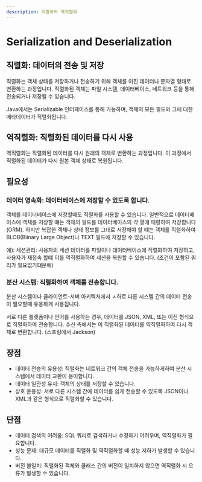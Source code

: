 ```yaml
---
description: 직렬화와 역직렬화
---
```


# Serialization and Deserialization

## 직렬화: 데이터의 전송 및 저장

직렬화는 객체 상태를 저장하거나 전송하기 위해 객체를 이진 데이터나 문자열 형태로 변환하는 과정입니다. 직렬화된 객체는 파일 시스템, 데이터베이스, 네트워크 등을 통해 전송되거나 저장될 수 있습니다.

Java에서는 Serializable 인터페이스를 통해 가능하며, 객체의 모든 필드와 그에 대한 메타데이터가 직렬화됩니다.



## 역직렬화: 직렬화된 데이터를 다시 사용

역직렬화는 직렬화된 데이터를 다시 원래의 객체로 변환하는 과정입니다. 이 과정에서 직렬화된 데이터가 다시 원본 객체 상태로 복원됩니다.



## 필요성

### 데이터 영속화: 데이터베이스에 저장할 수 있도록 합니다.&#x20;

객체를 데이터베이스에 저장할때도 직렬화를 사용할 수 있습니다. 일반적으로 데이터베이스에 객체를 저장할 떄는 객체의 필드를 데이터베이스의 각 열에 매핑하여 저장합니다(ORM). 하지만 복잡한 객체나 상태 정보를 그대로 저장해야 할 떄는 객체를 직렬화하여 BLOB(Biinary Large Object)나 TEXT 필드에 저장할 수 있습니다.

예): 세션관리: 사용자의 세션 데이터를 파일이나 데이터베이스에 직렬화하여 저장하고, 사용자가 재접속 할떄 이를 역직렬화하여 세션을 복원할 수 있습니다. (조건이 포함된 쿼리가 필요없기떄문에)

### 분산 시스템: 직렬화하여 객체를 전송합니다.

분산 시스템이나 클라이언트-서버 아키텍처에서 ㅅ허로 다른 시스템 간의 데이터 전송이 필요할때 유용하게 사용됩니다.

서로 다른 플랫폼이나 언어를 사용하는 경우, 데이터를 JSON, XML, 또는 이진 형식으로 직렬화하여 전송합니다. 수신 측에서는 이 직렬화된 데이터를 역직렬화하여 다시 객체로 변환합니다. (스프링에서 Jackson)



## 장점

* 데이터 전송의 유용성: 직렬화는 네트워크 간의 객체 전송을 가능하게하여 분산 시스템에서 데이터 교환이 용이합니다.
* 데이터 일관성 유지: 객체의 상태를 저장할 수 있습니다.
* 상호 운용성: 서로 다른 시스템 간에 데이터를 쉽게 전송할 수 있도록 JSON이나 XML과 같은 형식으로 직렬화할 수 있습니다.

## 단점

* 데이터 검색의 어려움: SQL 쿼리로 검색하거나 수정하기 어려우며, 역직렬화가 필요합니다.
* 성능 문제: 대규모 데이터를 직렬화 및 역직렬화할 때 성능 저하가 발생할 수 있습니다.
* 버전 불일치: 직렬화된 객체와 클래스 간의 버전이 일치하지 않으면 역직렬화 시 오류가 발생할 수 있습니다.









